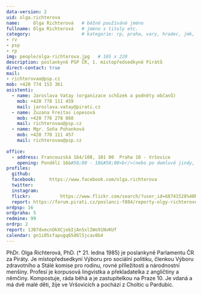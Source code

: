 ```yaml
---
data-version: 2
uid: olga.richterova
name:     Olga Richterová  	# běžně používáné jméno
fullname: Olga Richterová  	# jméno s tituly etc.
category:                 	# kategorie: rp, praha, vary, hradec, jmk, senat
- rv
- psp
- rp
img: people/olga-richterova.jpg   # 165 x 220
description: poslankyně PSP ČR, 1. místopředsedkyně Pirátů             	# kratký popis, max 160 znaků
direct-contact: true
mail:
- richterovao@psp.cz
mob: +420 774 153 361
asistenti:
  - name: Jaroslava Vatay (organizace schůzek a podněty občanů)
    mob: +420 778 111 459
    mail: jaroslava.vatay@pirati.cz
  - name: Zuzana Freitas Lopesová
    mob: +420 776 278 860
    mail: richterovao@psp.cz
  - name: Mgr. Soňa Pohanková
    mob: +420 778 111 457
    mail: richterovao@psp.cz
 
office:
  - address: Francouzská 164/108, 101 00  Praha 10 - Vršovice
    opening: Pondělí 16&#58;00 - 18&#58;00<br/>(nebo po domluvě jindy, s výjimkou posledního pondělí v měsíci)
profiles:
  github:       
  facebook:     https://www.facebook.com/olga.richterova
  twitter: 	
  instagram:    
  flickr:		    https://www.flickr.com/search/?user_id=68741528%40N03&sort=date-taken-desc&view_all=1&text=olga%20richterov%C3%A1
  report: https://forum.pirati.cz/poslanci-f884/reporty-olgy-richterove-t38991.html
ordpsp: 16
ordpraha: 5
redmine: 99
ordrp: 2
report: 1JB7dxmcnOkXCjebIjAnSxlIWo91NvKUf
calendar: gn1i05sfapugq65d6l5jcav8b4
---
```


PhDr. Olga Richterová, PhD. (* 21. ledna 1985) je poslankyně Parlamentu ČR za Piráty. Je místopředsedkyní Výboru pro sociální politiku, členkou Výboru zdravotního a Stálé komise pro rodinu, rovné příležitosti a národnostní menšiny. Profesí je korpusová lingvistka a překladatelka z angličtiny a němčiny. Kompostuje, ráda běhá  a je zastupitelkou na Praze 10. Je vdaná a má dvě malé děti, žije ve Vršovicích a pochází z Choltic u Pardubic. 

